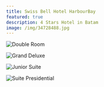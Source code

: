 ```yaml
---
title: Swiss Bell Hotel HarbourBay
featured: true
description: 4 Stars Hotel in Batam
image: /img/34728488.jpg
---
```

![Double Room](/img/double-rooms.jpg "Double Room")

![Grand Deluxe](/img/grand-deluxe.jpg "Grand Deluxe")

![Junior Suite](/img/junior-suite.jpg "Junior Suite")

![Suite Presidential](/img/suite-president.jpg "Suite Presidential")
